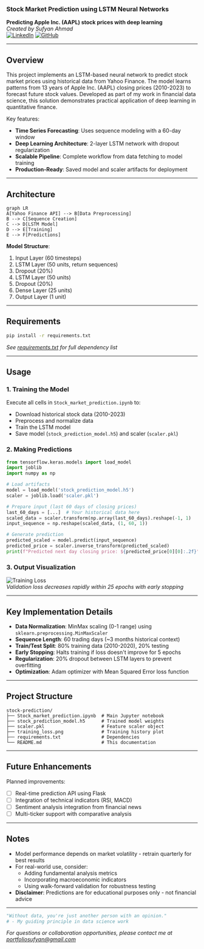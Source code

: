 ### Stock Market Prediction using LSTM Neural Networks  
**Predicting Apple Inc. (AAPL) stock prices with deep learning**  
*Created by Sufyan Ahmad*  
[![LinkedIn](https://img.shields.io/badge/LinkedIn-YourProfile-blue?logo=linkedin)]([https://linkedin.com/in/yourprofile](https://www.linkedin.com/in/sufyan-anayat-ali-90488a292/))
[![GitHub](https://img.shields.io/github/followers/yourusername?label=Follow&style=social)]([https://github.com/yourusername](https://github.com/Sufyan-work81))

---

## Overview  
This project implements an LSTM-based neural network to predict stock market prices using historical data from Yahoo Finance. The model learns patterns from 13 years of Apple Inc. (AAPL) closing prices (2010-2023) to forecast future stock values. Developed as part of my work in financial data science, this solution demonstrates practical application of deep learning in quantitative finance.

Key features:  
- **Time Series Forecasting**: Uses sequence modeling with a 60-day window  
- **Deep Learning Architecture**: 2-layer LSTM network with dropout regularization  
- **Scalable Pipeline**: Complete workflow from data fetching to model training  
- **Production-Ready**: Saved model and scaler artifacts for deployment

---

## Architecture  
```mermaid
graph LR
A[Yahoo Finance API] --> B[Data Preprocessing]
B --> C[Sequence Creation]
C --> D[LSTM Model]
D --> E[Training]
E --> F[Predictions]
```

**Model Structure**:  
1. Input Layer (60 timesteps)  
2. LSTM Layer (50 units, return sequences)  
3. Dropout (20%)  
4. LSTM Layer (50 units)  
5. Dropout (20%)  
6. Dense Layer (25 units)  
7. Output Layer (1 unit)  

---

## Requirements  
```bash
pip install -r requirements.txt
```
*See [requirements.txt](requirements.txt) for full dependency list*

---

## Usage  

### 1. Training the Model  
Execute all cells in `Stock_market_prediction.ipynb` to:  
- Download historical stock data (2010-2023)  
- Preprocess and normalize data  
- Train the LSTM model  
- Save model (`stock_prediction_model.h5`) and scaler (`scaler.pkl`)  

### 2. Making Predictions  
```python
from tensorflow.keras.models import load_model
import joblib
import numpy as np

# Load artifacts
model = load_model('stock_prediction_model.h5')
scaler = joblib.load('scaler.pkl')

# Prepare input (last 60 days of closing prices)
last_60_days = [...]  # Your historical data here
scaled_data = scaler.transform(np.array(last_60_days).reshape(-1, 1)
input_sequence = np.reshape(scaled_data, (1, 60, 1))

# Generate prediction
predicted_scaled = model.predict(input_sequence)
predicted_price = scaler.inverse_transform(predicted_scaled)
print(f"Predicted next day closing price: ${predicted_price[0][0]:.2f}")
```

### 3. Output Visualization  
![Training Loss](training_loss.png)  
*Validation loss decreases rapidly within 25 epochs with early stopping*

---

## Key Implementation Details  
- **Data Normalization**: MinMax scaling (0-1 range) using `sklearn.preprocessing.MinMaxScaler`  
- **Sequence Length**: 60 trading days (~3 months historical context)  
- **Train/Test Split**: 80% training data (2010-2020), 20% testing  
- **Early Stopping**: Halts training if loss doesn't improve for 5 epochs  
- **Regularization**: 20% dropout between LSTM layers to prevent overfitting  
- **Optimization**: Adam optimizer with Mean Squared Error loss function

---

## Project Structure
```
stock-prediction/
├── Stock_market_prediction.ipynb  # Main Jupyter notebook
├── stock_prediction_model.h5      # Trained model weights
├── scaler.pkl                     # Feature scaler object
├── training_loss.png              # Training history plot
├── requirements.txt               # Dependencies
└── README.md                      # This documentation
```

---

## Future Enhancements
Planned improvements:
- [ ] Real-time prediction API using Flask
- [ ] Integration of technical indicators (RSI, MACD)
- [ ] Sentiment analysis integration from financial news
- [ ] Multi-ticker support with comparative analysis

---

## Notes  
- Model performance depends on market volatility - retrain quarterly for best results
- For real-world use, consider:  
  - Adding fundamental analysis metrics  
  - Incorporating macroeconomic indicators  
  - Using walk-forward validation for robustness testing  
- **Disclaimer**: Predictions are for educational purposes only - not financial advice

---

```python
"Without data, you're just another person with an opinion." 
# - My guiding principle in data science work
```

*For questions or collaboration opportunities, please contact me at [portfoliosufyan@gmail.com](mailto:your.email@example.com)*
